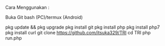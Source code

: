 Cara Menggunakan :

Buka Git bash (PC)/termux (Android)

pkg update && pkg upgrade
pkg install git
pkg install php
pkg install php7
pkg install curl
git clone https://github.com/itsuka329/TRI
cd TRI
php run.php
